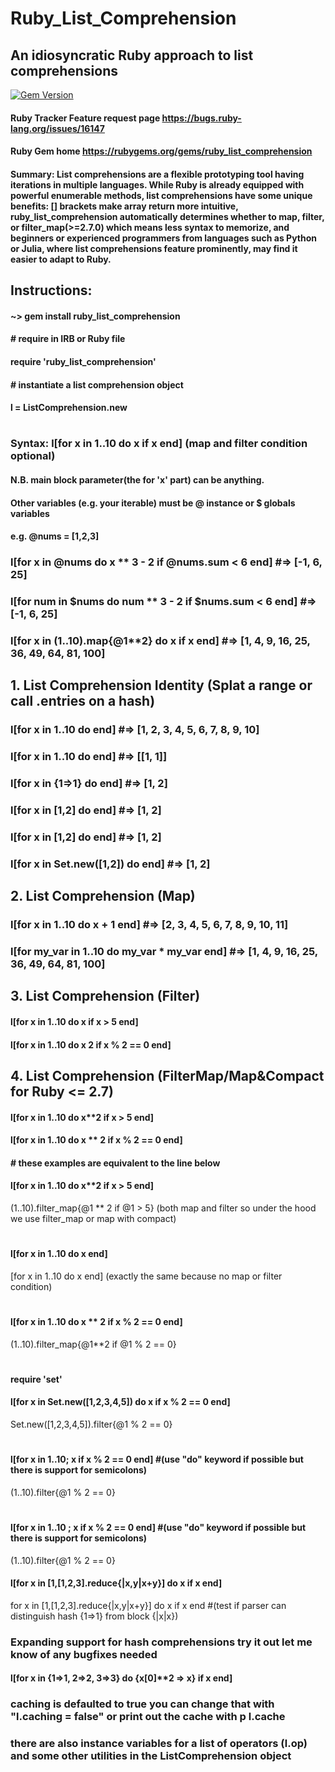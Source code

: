 # Ruby_List_Comprehension
## An idiosyncratic Ruby approach to list comprehensions
[![Gem Version](https://badge.fury.io/rb/ruby_list_comprehension.svg)](https://badge.fury.io/rb/ruby_list_comprehension)
#### Ruby Tracker Feature request page https://bugs.ruby-lang.org/issues/16147 
#### Ruby Gem home  https://rubygems.org/gems/ruby_list_comprehension
#### Summary: List comprehensions are a flexible prototyping tool having iterations in multiple languages. While Ruby is already equipped with powerful enumerable methods, list comprehensions have some unique benefits: [] brackets make array return more intuitive, ruby_list_comprehension automatically determines whether to map, filter, or filter_map(>=2.7.0) which means less syntax to memorize, and beginners or experienced programmers from languages such as Python or Julia, where list comprehensions feature prominently, may find it easier to adapt to Ruby. 
## Instructions:
#### ~> gem install ruby_list_comprehension

#### # require in IRB or Ruby file
#### require 'ruby_list_comprehension'
#### # instantiate a list comprehension object
#### l = ListComprehension.new
#

### Syntax: l[for x in 1..10 do x if x end] (map and filter condition optional)

#### N.B. main block parameter(the for 'x' part) can be anything.
#### Other variables (e.g. your iterable) must be @ instance or $ globals variables      
#### e.g. @nums = [1,2,3]
### l[for x in @nums do x ** 3 - 2 if @nums.sum < 6 end] #=> [-1, 6, 25]
### l[for num in $nums do num ** 3 - 2 if $nums.sum < 6 end] #=> [-1, 6, 25]
### l[for x in (1..10).map{@1**2} do x if x end] #=> [1, 4, 9, 16, 25, 36, 49, 64, 81, 100]

## 1. List Comprehension Identity (Splat a range or call .entries on a hash)

### l[for x in 1..10 do end] #=> [1, 2, 3, 4, 5, 6, 7, 8, 9, 10]
### l[for x in 1..10 do end] #=> [[1, 1]]
### l[for x in {1=>1} do end] #=> [1, 2]
### l[for x in [1,2] do end] #=> [1, 2]
### l[for x in [1,2] do end] #=> [1, 2]
### l[for x in Set.new([1,2]) do end] #=> [1, 2]

## 2. List Comprehension (Map)
### l[for x in 1..10 do x + 1 end] #=> [2, 3, 4, 5, 6, 7, 8, 9, 10, 11]
### l[for my_var in 1..10 do my_var * my_var end] #=> [1, 4, 9, 16, 25, 36, 49, 64, 81, 100]

## 3. List Comprehension (Filter)
#### l[for x in 1..10 do x if x > 5 end] 
#### l[for x in 1..10 do x 2 if x % 2 == 0 end] 

## 4. List Comprehension (FilterMap/Map&Compact for Ruby <= 2.7)
#### l[for x in 1..10 do x**2 if x > 5 end] 
#### l[for x in 1..10 do x ** 2 if x % 2 == 0 end] 

#### # these examples are equivalent to the line below
#### l[for x in 1..10 do x**2 if x > 5 end] 
(1..10).filter_map{@1 ** 2 if @1 > 5} (both map and filter so under the hood we use filter_map or map with compact)
#
#### l[for x in 1..10 do x end] 
[for x in 1..10 do x end]  (exactly the same because no map or filter condition)
#
#### l[for x in 1..10 do x ** 2 if x % 2 == 0 end] 
(1..10).filter_map{@1**2 if @1 % 2 == 0}
#
#### require 'set'
#### l[for x in Set.new([1,2,3,4,5]) do x if x % 2 == 0 end] 
Set.new([1,2,3,4,5]).filter{@1 % 2 == 0}

#
#### l[for x in 1..10; x if x % 2 == 0 end] #(use "do" keyword if possible but there is support for semicolons)
(1..10).filter{@1 % 2 == 0}
#
#### l[for x in 1..10 ; x if x % 2 == 0 end]  #(use "do" keyword if possible but there is support for semicolons)
(1..10).filter{@1 % 2 == 0}

#### l[for x in [1,[1,2,3].reduce{|x,y|x+y}] do x if x end]
for x in [1,[1,2,3].reduce{|x,y|x+y}] do x if x end  #(test if parser can distinguish hash {1=>1} from block {|x|x})

### Expanding support for hash comprehensions try it out let me know of any bugfixes needed
#### l[for x in {1=>1, 2=>2, 3=>3} do {x[0]**2 => x} if x end]


### caching is defaulted to true you can change that with "l.caching = false" or print out the cache with p l.cache
### there are also instance variables for a list of operators (l.op) and some other utilities in the ListComprehension object
